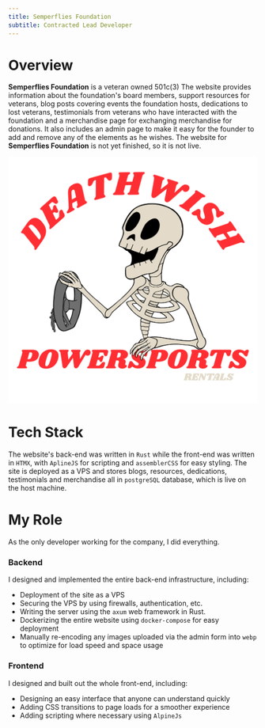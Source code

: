 ```yaml
---
title: Semperflies Foundation
subtitle: Contracted Lead Developer
---
```


# Overview
**Semperflies Foundation** is a veteran owned 501c(3)
The website provides information about the foundation's board members, support resources for veterans, blog posts covering events the foundation hosts, dedications to lost veterans, testimonials from veterans who have interacted with the foundation and a merchandise page for exchanging merchandise for donations. It also includes an admin page to make it easy for the founder to add and remove any of the elements as he wishes.
The website for **Semperflies Foundation** is not yet finished, so it is not live.

![medium-deathwish-logo](/public/assets/deathwish/dwps1.webp)

# Tech Stack
The website's back-end was written in `Rust` while the front-end was written in `HTMX`, with `AplineJS` for scripting and `assemblerCSS` for easy styling. 
The site is deployed as a VPS and stores blogs, resources, dedications, testimonials and merchandise all in `postgreSQL` database, which is live on the host machine.

# My Role
As the only developer working for the company, I did everything.

### Backend
I designed and implemented the entire back-end infrastructure, including:
* Deployment of the site as a VPS
* Securing the VPS by using firewalls, authentication, etc.
* Writing the server using the `axum` web framework in Rust.
* Dockerizing the entire website using `docker-compose` for easy deployment
* Manually re-encoding any images uploaded via the admin form into `webp` to optimize for load speed and space usage


### Frontend
I designed and built out the whole front-end, including:
* Designing an easy interface that anyone can understand quickly
* Adding CSS transitions to page loads for a smoother experience
* Adding scripting where necessary using `AlpineJs`

